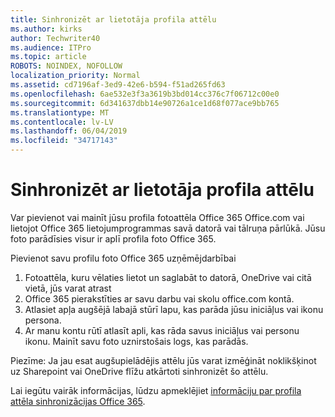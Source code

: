 ```yaml
---
title: Sinhronizēt ar lietotāja profila attēlu
ms.author: kirks
author: Techwriter40
ms.audience: ITPro
ms.topic: article
ROBOTS: NOINDEX, NOFOLLOW
localization_priority: Normal
ms.assetid: cd7196af-3ed9-42e6-b594-f51ad265fd63
ms.openlocfilehash: 6ae532e3f3a3619b3bd014cc376c7f06712c00e0
ms.sourcegitcommit: 6d341637dbb14e90726a1ce1d68f077ace9bb765
ms.translationtype: MT
ms.contentlocale: lv-LV
ms.lasthandoff: 06/04/2019
ms.locfileid: "34717143"
---
```

# <a name="sync-a-users-profile-picture"></a>Sinhronizēt ar lietotāja profila attēlu

<p>Var pievienot vai mainīt jūsu profila fotoattēla Office 365 Office.com vai lietojot Office 365 lietojumprogrammas savā datorā vai tālruņa pārlūkā. Jūsu foto parādīsies visur ir aplī profila foto Office 365.</p> <p>Pievienot savu profilu foto Office 365 uzņēmējdarbībai</p> <ol> <li>Fotoattēla, kuru vēlaties lietot un saglabāt to datorā, OneDrive vai citā vietā, jūs varat atrast</li> <li>Office 365 pierakstīties ar savu darbu vai skolu office.com kontā.</li> <li>Atlasiet apļa augšējā labajā stūrī lapu, kas parāda jūsu iniciāļus vai ikonu persona.</li> <li>Ar manu kontu rūtī atlasīt apli, kas rāda savus iniciāļus vai personu ikonu. Mainīt savu foto uznirstošais logs, kas parādās.</li> </ol> <p>Piezīme: Ja jau esat augšupielādējis attēlu jūs varat izmēģināt noklikšķinot uz Sharepoint vai OneDrive flīžu atkārtoti sinhronizēt šo attēlu.</p> <p>Lai iegūtu vairāk informācijas, lūdzu apmeklējiet <a href="https://support.office.com/en-us/article/information-about-profile-picture-synchronization-in-office-365-20594d76-d054-4af4-a660-401133e3d48a?ui=en-US&amp;rs=en-US&amp;ad=US">informāciju par profila attēla sinhronizācijas Office 365</a>.</p>
